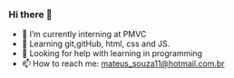 ### Hi there 👋

- 🔭 I’m currently interning at PMVC
- 🌱 Learning git,gitHub, html, css and JS.
- 🤔 Looking for help with learning in programming
- 📫 How to reach me: mateus_souza11@hotmail.com.br


